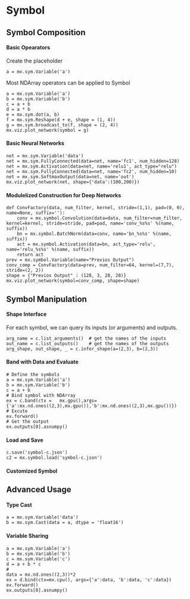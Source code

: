 # Symbol

## Symbol Composition

#### Basic Opearators

Create the placeholder

    a = mx.sym.Variable('a')

Most NDArray operators can be applied to Symbol

    a = mx.sym.Variable('a')
    b = mx.sym.Variable('b')
    c = a + b
    d = a * b
    e = mx.sym.dot(a, b)
    f = mx.sym.Reshape(d + e, shape = (1, 4))
    g = mx.sym.broadcast_to(f, shape = (2, 4))
    mx.viz.plot_network(symbol = g)

#### Basic Neural Networks

    net = mx.sym.Variable('data')
    net = mx.sym.FullyConnected(data=net, name='fc1', num_hidden=128)
    net = mx.sym.Activation(data=net, name='relu1', act_type="relu")
    net = mx.sym.FullyConnected(data=net, name='fc2', num_hidden=10)
    net = mx.sym.SoftmaxOutput(data=net, name='out')
    mx.viz.plot_network(net, shape={'data':(100,200)})

#### Modulelized Construction for Deep Networks

    def ConvFactory(data, num_filter, kernel, stride=(1,1), pad=(0, 0), name=None, suffix=''):
        conv = mx.symbol.Convolution(data=data, num_filter=num_filter, kernel=kernel, stride=stride, pad=pad, name='conv_%s%s' %(name, suffix))
        bn = mx.symbol.BatchNorm(data=conv, name='bn_%s%s' %(name, suffix))
        act = mx.symbol.Activation(data=bn, act_type='relu', name='relu_%s%s' %(name, suffix))
        return act
    prev = mx.symbol.Variable(name="Previos Output")
    conv_comp = ConvFactory(data=prev, num_filter=64, kernel=(7,7), stride=(2, 2))
    shape = {"Previos Output" : (128, 3, 28, 28)}
    mx.viz.plot_network(symbol=conv_comp, shape=shape)

## Symbol Manipulation

#### Shape Interface

For each symbol, we can query its inputs (or arguments) and outputs. 

    arg_name = c.list_arguments()  # get the names of the inputs
    out_name = c.list_outputs()    # get the names of the outputs
    arg_shape, out_shape, _ = c.infer_shape(a=(2,3), b=(2,3))  

#### Band with Data and Evaluate

    # Define the symbols
    a = mx.sym.Variable('a')
    b = mx.sym.Variable('b')
    c = a + b
    # Bind symbol with NDArray
    ex = c.band(ctx =   mx.gpu(),args={'a':mx.nd.ones((2,3),mx.gpu()),'b':mx.nd.ones((2,3),mx.gpu())})
    # Excute
    ex.forward()
    # Get the output
    ex.outputs[0].asnumpy()

#### Load and Save

    c.save('symbol-c.json')
    c2 = mx.symbol.load('symbol-c.json')

#### Customized Symbol

## Advanced Usage

#### Type Cast

    a = mx.sym.Variable('data')
    b = mx.sym.Cast(data = a, dtype = 'float16')

#### Variable Sharing

    a = mx.sym.Variable('a')
    b = mx.sym.Variable('b')
    c = mx.sym.Variable('c')
    d = a + b * c
    # 
    data = mx.nd.ones((2,3))*2
    ex = d.bind(ctx=mx.cpu(), args={'a':data, 'b':data, 'c':data})
    ex.forward()
    ex.outputs[0].asnumpy()
